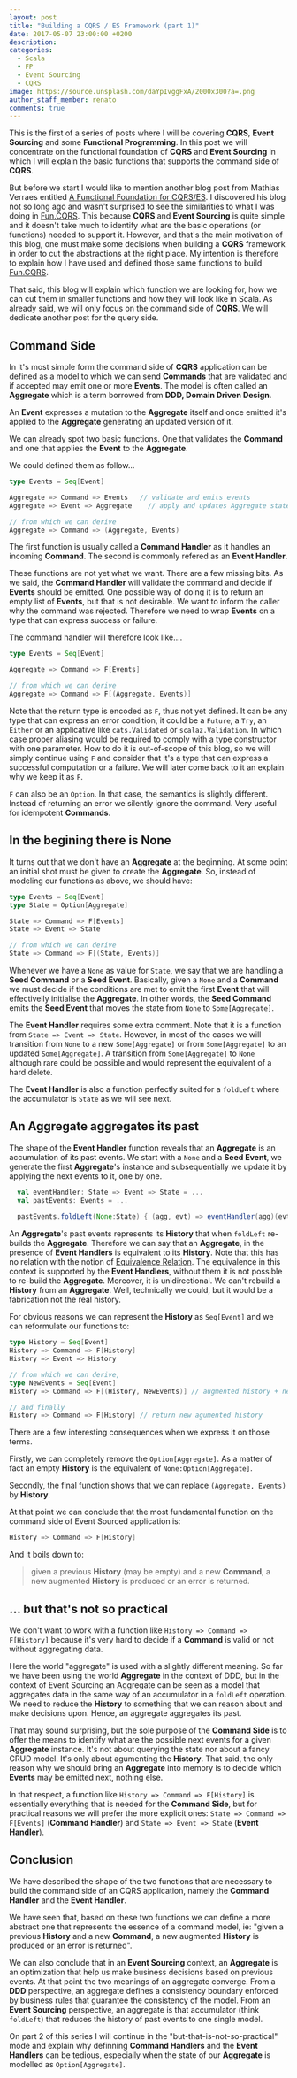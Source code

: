 ```yaml
---
layout: post
title: "Building a CQRS / ES Framework (part 1)"
date: 2017-05-07 23:00:00 +0200
description: 
categories: 
  - Scala
  - FP
  - Event Sourcing
  - CQRS
image: https://source.unsplash.com/daYpIvggFxA/2000x300?a=.png
author_staff_member: renato
comments: true
---
```


This is the first of a series of posts where I will be covering **CQRS**, **Event Sourcing** and some **Functional Programming**. In this post we will concentrate on the functional foundation of **CQRS** and **Event Sourcing** in which I will explain the basic functions that supports the command side of **CQRS**. 

But before we start I would like to mention another blog post from Mathias Verraes entitled [A Functional Foundation for CQRS/ES](http://verraes.net/2014/05/functional-foundation-for-cqrs-event-sourcing/). I discovered his blog not so long ago and wasn't surprised to see the similarities to what I was doing in [Fun.CQRS](https://github.com/strongtyped/fun-cqrs). This because **CQRS** and **Event Sourcing** is quite simple and it doesn't take much to identify what are the basic operations (or functions) needed to support it. However, and that's the main motivation of this blog, one must make some decisions when building a **CQRS** framework in order to cut the abstractions at the right place. My intention is therefore to explain how I have used and defined those same functions to build [Fun.CQRS](https://github.com/strongtyped/fun-cqrs).

That said, this blog will explain which function we are looking for, how we can cut them in smaller functions and how they will look like in Scala. As already said, we will only focus on the command side of **CQRS**. We will dedicate another post for the query side.

<!-- more -->

## Command Side

In it's most simple form the command side of **CQRS** application can be defined as a model to which we can send **Commands** that are validated and if accepted may emit one or more **Events**. The model is often called an **Aggregate** which is a term borrowed from **DDD, Domain Driven Design**.

An **Event** expresses a mutation to the **Aggregate** itself and once emitted it's applied to the **Aggregate** generating an updated version of it. 

We can already spot two basic functions. One that validates the **Command** and one that applies the **Event** to the **Aggregate**. 

We could defined them as follow...
```scala
type Events = Seq[Event]

Aggregate => Command => Events   // validate and emits events
Aggregate => Event => Aggregate    // apply and updates Aggregate state

// from which we can derive 
Aggregate => Command => (Aggregate, Events) 
``` 
The first function is usually called a **Command Handler** as it handles an incoming **Command**. The second is commonly refered as an **Event Handler**. 

These functions are not yet what we want. There are a few missing bits. As we said, the **Command Handler** will validate the command and decide if **Events** should be emitted. One possible way of doing it is to return an empty list of **Events**, but that is not desirable. We want to inform the caller why the command was rejected. Therefore we need to wrap **Events** on a type that can express success or failure. 

The command handler will therefore look like....
```scala
type Events = Seq[Event]

Aggregate => Command => F[Events]

// from which we can derive
Aggregate => Command => F[(Aggregate, Events)]
``` 
Note that the return type is encoded as `F`, thus not yet defined. It can be any type that can express an error condition, it could be a `Future`, a `Try`, an `Either` or an applicative like `cats.Validated` or `scalaz.Validation`. In which case proper aliasing would be required to comply with a type constructor with one parameter. How to do it is out-of-scope of this blog, so we will simply continue using `F` and consider that it's a type that can express a successful computation or a failure. We will later come back to it an explain why we keep it as `F`.

`F` can also be an `Option`. In that case, the semantics is slightly different. Instead of returning an error we silently ignore the command. Very useful for idempotent **Commands**. 

## In the begining there is None
It turns out that we don't have an **Aggregate** at the beginning. At some point an initial shot must be given to create the **Aggregate**. So, instead of modeling our functions as above, we should have:
```scala
type Events = Seq[Event]
type State = Option[Aggregate]

State => Command => F[Events]
State => Event => State

// from which we can derive
State => Command => F[(State, Events)]
```
Whenever we have a `None` as value for `State`, we say that we are handling a **Seed Command** or a **Seed Event**. Basically, given a `None` and a **Command** we must decide if the conditions are met to emit the first **Event** that will effectivelly initialise the **Aggregate**. In other words, the **Seed Command** emits the **Seed Event** that moves the state from `None` to `Some[Aggregate]`.

The **Event Handler** requires some extra comment. Note that it is a function from `State => Event => State`. However, in most of the cases we will transition from `None` to a new `Some[Aggregate]` or from `Some[Aggregate]` to an updated `Some[Aggregate]`. A transition from `Some[Aggregate]` to `None` although rare could be possible and would represent the equivalent of a hard delete.

The **Event Handler** is also a function perfectly suited for a `foldLeft` where the accumulator is `State` as we will see next. 

## An Aggregate aggregates its past

The shape of the **Event Handler** function reveals that an **Aggregate** is an accumulation of its past events. We start with a `None` and a **Seed Event**, we generate the first **Aggregate**'s instance and subsequentially we update it by applying the next events to it, one by one.

```scala
  val eventHandler: State => Event => State = ...
  val pastEvents: Events = ...
  
  pastEvents.foldLeft(None:State) { (agg, evt) => eventHandler(agg)(evt) }
```
An **Aggregate**'s past events represents its **History** that when `foldLeft` re-builds the **Aggregate**. Therefore we can say that an **Aggregate**, in the presence of **Event Handlers** is equivalent to its **History**.  Note that this has no relation with the notion of [Equivalence Relation](https://en.wikipedia.org/wiki/Equivalence_relation). The equivalence in this context is supported by the **Event Handlers**, without them it is not possible to re-build the **Aggregate**. Moreover, it is unidirectional. We can't rebuild a **History** from an **Aggregate**. Well, technically we could, but it would be a fabrication not the real history. 

For obvious reasons we can represent the **History** as `Seq[Event]` and we can reformulate our functions to:

```scala
type History = Seq[Event]
History => Command => F[History]
History => Event => History

// from which we can derive, 
type NewEvents = Seq[Event]
History => Command => F[(History, NewEvents)] // augmented history + new Events

// and finally
History => Command => F[History] // return new agumented history
```
There are a few interesting consequences when we express it on those terms.   

Firstly, we can completely remove the `Option[Aggregate]`. As a matter of fact an empty **History** is the equivalent of `None:Option[Aggregate]`.

Secondly, the final function shows that we can replace `(Aggregate, Events)` by  **History**.

At that point we can conclude that the most fundamental function on the command side of Event Sourced application is:

```scala 
History => Command => F[History]  
```
And it boils down to:
>  given a previous **History** (may be empty) and a new **Command**, a new augmented **History** is produced or an error is returned.

## ... but that's not so practical

We don't want to work with a function like `History => Command => F[History]` because it's very hard to decide if a **Command** is valid or not without aggregating data. 

Here the world "aggregate" is used with a slightly different meaning. So far we have been using the world **Aggregate** in the context of DDD, but in the context of Event Sourcing an Aggregate can be seen as a model that aggregates data in the same way of an accumulator in a `foldLeft` operation. We need to reduce the **History** to something that we can reason about and make decisions upon. Hence, an aggregate aggregates its past. 

That may sound surprising, but the sole purpose of the **Command Side** is to offer the means to identify what are the possible next events for a given **Aggregate** instance. It's not about querying the state nor about a fancy CRUD model. It's only about agumenting the **History**. That said, the only reason why we should bring an **Aggregate** into memory is to decide  which **Events** may be emitted next, nothing else.
 
In that respect, a function like `History => Command => F[History]` is essentially everything that is needed for the **Command Side**, but for practical reasons we will prefer the more explicit ones: `State => Command => F[Events]` (**Command Handler**) and `State => Event => State` (**Event Handler**). 

## Conclusion

We have described the shape of the two functions that are necessary to build the command side of an CQRS application, namely the **Command Handler** and the **Event Handler**. 

We have seen that, based on these two functions we can define a more abstract one that represents the essence of a command model, ie: "given a previous **History** and a new **Command**, a new augmented **History** is produced or an error is returned".

We can also conclude that in an **Event Sourcing** context, an **Aggregate** is an optimization that help us make business decisions based on previous events. At that point the two meanings of an aggregate converge. From a **DDD** perspective, an aggregate defines a consistency boundary enforced by business rules that guarantee the consistency of the model. From an **Event Sourcing** perspective, an aggregate is that accumulator (think `foldLeft`) that reduces the history of past events to one single model.

On part 2 of this series I will continue in the "but-that-is-not-so-practical" mode and explain why definning **Command Handlers** and the **Event Handlers** can be tedious, especially when the state of our **Aggregate** is modelled as `Option[Aggregate]`. 

